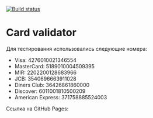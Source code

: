 
[![Build status](https://ci.appveyor.com/api/projects/status/tk9ok5ffwo4xnvtp?svg=true)](https://ci.appveyor.com/project/Stanislav-Pronkin/ahj-4)

# Card validator


Для тестирования использовались следующие номера:
- Visa: 4276010021346554
- MasterCard: 5189010004509395
- MIR: 2202200128683966
- JCB: 3540696663911028
- Diners Club: 36426861860000
- Discover: 6011001810500209
- American Express: 371758885524003

Ссылка на GitHub Pages: 
